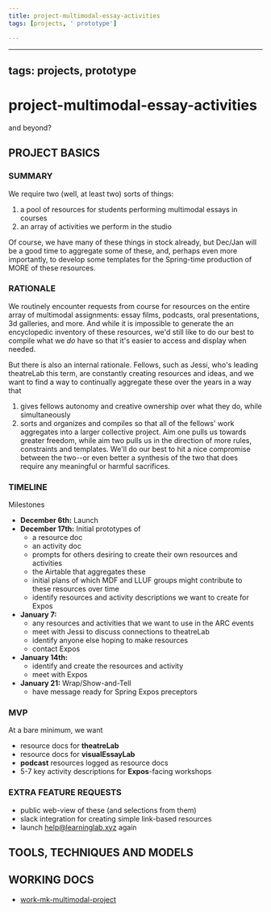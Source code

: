 ```yaml
---
title: project-multimodal-essay-activities
tags: [projects, ' prototype']

---
```


---
tags: projects, prototype
---

# project-multimodal-essay-activities

and beyond?

## PROJECT BASICS

### SUMMARY

We require two (well, at least two) sorts of things: 
1. a pool of resources for students performing multimodal essays in courses
2. an array of activities we perform in the studio

Of course, we have many of these things in stock already, but Dec/Jan will be a good time to aggregate some of these, and, perhaps even more importantly, to develop some templates for the Spring-time production of MORE of these resources. 

### RATIONALE 

We routinely encounter requests from course for resources on the entire array of multimodal assignments: essay films, podcasts, oral presentations, 3d galleries, and more. And while it is impossible to generate the an encyclopedic inventory of these resources, we'd still like to do our best to compile what we *do* have so that it's easier to access and display when needed.

But there is also an internal rationale. Fellows, such as Jessi, who's leading theatreLab this term, are constantly creating resources and ideas, and we want to find a way to continually aggregate these over the years in a way that
1. gives fellows autonomy and creative ownership over what they do, while simultaneously
2. sorts and organizes and compiles so that all of the fellows' work aggregates into a larger collective project.
Aim one pulls us towards greater freedom, while aim two pulls us in the direction of more rules, constraints and templates. We'll do our best to hit a nice compromise between the two--or even better a synthesis of the two that does require any meaningful or harmful sacrifices.


### TIMELINE

Milestones

* **December 6th:** Launch
* **December 17th:** Initial prototypes of
    * a resource doc
    * an activity doc
    * prompts for others desiring to create their own resources and activities
    * the Airtable that aggregates these
    * initial plans of which MDF and LLUF groups might contribute to these resources over time
    * identify resources and activity descriptions we want to create for Expos
* **January 7:** 
    * any resources and activities that we want to use in the ARC events
    * meet with Jessi to discuss connections to theatreLab
    * identify anyone else hoping to make resources
    * contact Expos
* **January 14th:**
    * identify and create the resources and activity
    * meet with Expos
* **January 21:** Wrap/Show-and-Tell 
    * have message ready for Spring Expos preceptors

### MVP

At a bare minimum, we want
* resource docs for **theatreLab**
* resource docs for **visualEssayLab**
* **podcast** resources logged as resource docs
* 5-7 key activity descriptions for **Expos**-facing workshops


### EXTRA FEATURE REQUESTS

* public web-view of these (and selections from them)
* slack integration for creating simple link-based resources
* launch help@learninglab.xyz again

## TOOLS, TECHNIQUES AND MODELS





## WORKING DOCS

* [work-mk-multimodal-project](/I4hO_KCJQfCtffyVqjQ__w)